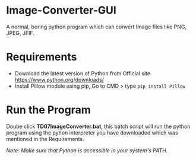 # Image-Converter-GUI
A normal, boring python program which can convert Image files like PNG, JPEG, JFIF.

# Requirements
- Download the latest version of Python from Official site https://www.python.org/downloads/
- Install Pillow module using pip, 
Go to CMD > type `pip install Pillow`

# Run the Program
Doube click **TD07ImageConverter.bat**, this batch script will run the python program using the pyhon interpreter you have downloaded which was mentioned in the Requirements.

*Note: Make sure that Python is accessible in your system's PATH.*
